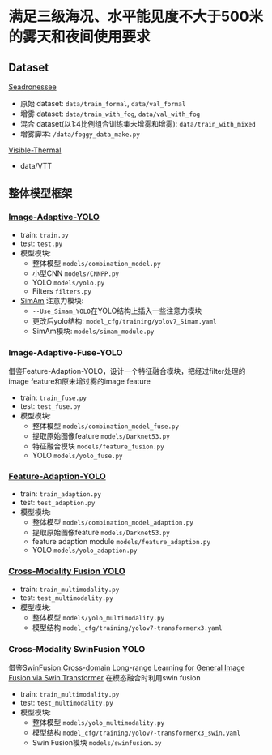 # 满足三级海况、水平能见度不大于500米的雾天和夜间使用要求 

## Dataset
[Seadronessee](https://seadronessee.cs.uni-tuebingen.de/)
- 原始 dataset: <code>data/train_formal</code>, <code>data/val_formal</code>
- 增雾 dataset: <code>data/train_with_fog</code>, <code>data/val_with_fog</code>
- 混合 dataset(以1:4比例组合训练集未增雾和增雾): <code>data/train_with_mixed</code>
- 增雾脚本: <code>/data/foggy_data_make.py</code>

[Visible-Thermal](https://arxiv.org/abs/2406.14482)
- data/VTT

## 整体模型框架
### [Image-Adaptive-YOLO](https://arxiv.org/abs/2112.08088)
- train: <code>train.py</code>
- test: <code>test.py</code>
- 模型模块: 
    - 整体模型 <code>models/combination_model.py</code>
    - 小型CNN <code>models/CNNPP.py</code>
    - YOLO <code>models/yolo.py</code>
    - Filters <code>filters.py</code>
- [SimAm](https://proceedings.mlr.press/v139/yang21o) 注意力模块: 
    - <code>--Use_Simam_YOLO</CODE>在YOLO结构上插入一些注意力模块 
    - 更改后yolo结构: <code>model_cfg/training/yolov7_Simam.yaml</code>
    - SimAm模块: <code>models/simam_module.py</code>

### Image-Adaptive-Fuse-YOLO 
借鉴Feature-Adaption-YOLO，设计一个特征融合模块，把经过filter处理的image feature和原未增过雾的image feature
- train: <code>train_fuse.py</code>
- test: <code>test_fuse.py</code>
- 模型模块:
    - 整体模型 <code>models/combination_model_fuse.py</code>
    - 提取原始图像feature <code>models/Darknet53.py</code>
    - 特征融合模块 <code>models/feature_fusion.py</code>
    - YOLO <code>models/yolo_fuse.py</code>

### [Feature-Adaption-YOLO](https://arxiv.org/pdf/2403.09233)
- train: <code>train_adaption.py</code>
- test: <code>test_adaption.py</code>
- 模型模块:
    - 整体模型 <code>models/combination_model_adaption.py</code>
    - 提取原始图像feature <code>models/Darknet53.py</code>
    - feature adaption module <code>models/feature_adaption.py</code>
    - YOLO <code>models/yolo_adaption.py</code>

### [Cross-Modality Fusion YOLO](https://arxiv.org/abs/2111.00273)
- train: <code>train_multimodality.py</code>
- test: <code>test_multimodality.py</code>
- 模型模块:
    - 整体模型 <code>models/yolo_multimodality.py</code>
    - 模型结构 <code>model_cfg/training/yolov7-transformerx3.yaml</code>

### Cross-Modality SwinFusion YOLO
借鉴[SwinFusion:Cross-domain Long-range Learning for General Image Fusion via Swin Transformer](https://ieeexplore.ieee.org/document/9812535) 在模态融合时利用swin fusion
- train: <code>train_multimodality.py</code>
- test: <code>test_multimodality.py</code>
- 模型模块:
    - 整体模型 <code>models/yolo_multimodality.py</code>
    - 模型结构 <code>model_cfg/training/yolov7-transformerx3_swin.yaml</code>
    - Swin Fusion模块 <code>models/swinfusion.py</code>

